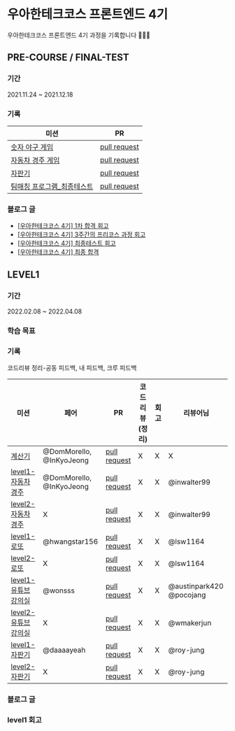 # 우아한테크코스 프론트엔드 4기 
우아한테크코스 프론트엔드 4기 과정을 기록합니다 👩🏻‍💻

## PRE-COURSE / FINAL-TEST
### 기간 
2021.11.24 ~ 2021.12.18
### 기록 
|미션|PR|
|-|-|
|[숫자 야구 게임](https://github.com/woowacourse/javascript-baseball-precourse)|[pull request](https://github.com/woowacourse/javascript-baseball-precourse/pull/134)|
|[자동차 경주 게임](https://github.com/woowacourse/javascript-racingcar-precourse)|[pull request](https://github.com/woowacourse/javascript-racingcar-precourse/pull/107)|
|[자판기](https://github.com/woowacourse/javascript-vendingmachine-precourse)|[pull request](https://github.com/woowacourse/javascript-vendingmachine-precourse/pull/51)|
|[팀매칭 프로그램_최종테스트](https://github.com/rladpwl0512/javascript-teammatching-precourse)|[pull request](https://github.com/woowacourse/javascript-teammatching-precourse/pull/51)|

### 블로그 글
- [[우아한테크코스 4기] 1차 합격 회고](https://velog.io/@rladpwl0512/%EC%9A%B0%EC%95%84%ED%95%9C%ED%85%8C%ED%81%AC%EC%BD%94%EC%8A%A4-4%EA%B8%B0-1%EC%B0%A8-%ED%95%A9%EA%B2%A9-%ED%9A%8C%EA%B3%A0)
- [[우아한테크코스 4기] 3주간의 프리코스 과정 회고](https://velog.io/@rladpwl0512/%EC%9A%B0%EC%95%84%ED%95%9C%ED%85%8C%ED%81%AC%EC%BD%94%EC%8A%A4-4%EA%B8%B0-3%EC%A3%BC%EA%B0%84%EC%9D%98-%ED%94%84%EB%A6%AC%EC%BD%94%EC%8A%A4-%EA%B3%BC%EC%A0%95-%ED%9A%8C%EA%B3%A0)
- [[우아한테크코스 4기] 최종테스트 회고](https://velog.io/@rladpwl0512/%EC%9A%B0%EC%95%84%ED%95%9C%ED%85%8C%ED%81%AC%EC%BD%94%EC%8A%A4-4%EA%B8%B0-%EC%B5%9C%EC%A2%85%ED%85%8C%EC%8A%A4%ED%8A%B8-%ED%9A%8C%EA%B3%A0)
- [[우아한테크코스 4기] 최종 합격](https://velog.io/@rladpwl0512/%EC%9A%B0%EC%95%84%ED%95%9C%ED%85%8C%ED%81%AC%EC%BD%94%EC%8A%A4-4%EA%B8%B0-%EC%B5%9C%EC%A2%85-%ED%95%A9%EA%B2%A9)

## LEVEL1 
### 기간 
2022.02.08 ~ 2022.04.08

### 학습 목표 
### 기록 
코드리뷰 정리-공동 피드백, 내 피드백, 크루 피드백 

|미션|페어|PR|코드리뷰(정리)|회고|리뷰어님
|-|-|-|-|-|-|
|[계산기](https://github.com/rladpwl0512/javascript-calculator)|@DomMorello, @InKyoJeong|[pull request](https://github.com/rladpwl0512/javascript-calculator)|X|X|X|
|[level1-자동차 경주](https://github.com/woowacourse/javascript-racingcar)|@DomMorello, @InKyoJeong|[pull request](https://github.com/woowacourse/javascript-racingcar/pull/66)|X|X|@inwalter99|
|[level2-자동차 경주](https://github.com/woowacourse/javascript-racingcar)|X|[pull request](https://github.com/woowacourse/javascript-racingcar/pull/147)|X|X|@inwalter99|
|[level1-로또](https://github.com/woowacourse/javascript-lotto)|@hwangstar156|[pull request](https://github.com/woowacourse/javascript-lotto/pull/96)|X|X|@lsw1164|
|[level2-로또](https://github.com/woowacourse/javascript-lotto)|X|[pull request](https://github.com/woowacourse/javascript-lotto/pull/147)|X|X|@lsw1164|
|[level1-유튜브 강의실](https://github.com/woowacourse/javascript-youtube-classroom)|@wonsss|[pull request](https://github.com/woowacourse/javascript-youtube-classroom/pull/103)|X|X|@austinpark420 @pocojang|
|[level2-유튜브 강의실](https://github.com/woowacourse/javascript-youtube-classroom)|X|[pull request](https://github.com/woowacourse/javascript-youtube-classroom/pull/150)|X|X|@wmakerjun|
|[level1-자판기](https://github.com/woowacourse/javascript-vendingmachine)|@daaaayeah|[pull request](https://github.com/woowacourse/javascript-vendingmachine/pull/36)|X|X|@roy-jung|
|[level2-자판기](https://github.com/woowacourse/javascript-vendingmachine)|X|[pull request]()|X|X|@roy-jung|


### 블로그 글 

### level1 회고 
